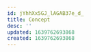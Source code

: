 ```yaml
---
id: jYhhXx5GJ_lAGAB37e_d_
title: Concept
desc: ''
updated: 1639762693868
created: 1639762693868
---
```


